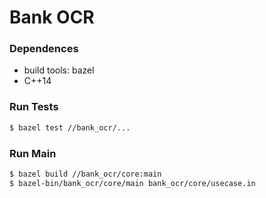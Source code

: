 # Bank OCR

### Dependences 

- build tools: bazel
- C++14 

### Run Tests

```bash
$ bazel test //bank_ocr/... 
```

### Run Main

```bash
$ bazel build //bank_ocr/core:main
$ bazel-bin/bank_ocr/core/main bank_ocr/core/usecase.in
```


